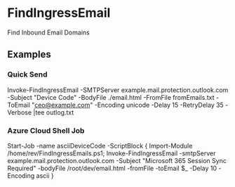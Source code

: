 # FindIngressEmail
 Find Inbound Email Domains

## Examples

### Quick Send


 Invoke-FindIngressEmail -SMTPServer example.mail.protection.outlook.com -Subject "Device Code" -BodyFile ./email.html -FromFile fromEmails.txt -ToEmail "ceo@example.com" -Encoding unicode -Delay 15 -RetryDelay 35 -Verbose |tee outlog.txt


### Azure Cloud Shell Job


Start-Job -name asciiDeviceCode -ScriptBlock {  Import-Module /home/rev/FindIngressEmails.ps1; Invoke-FindIngressEmail -smtpServer example.mail.protection.outlook.com -Subject "Microsoft 365 Session Sync Required" -bodyFile /root/dev/email.html -fromFile -toEmail $_ -Delay 10 -Encoding ascii }

